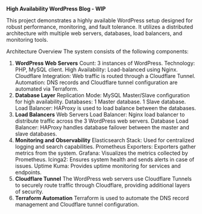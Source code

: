 **High Availability WordPress Blog - WIP**

This project demonstrates a highly available WordPress setup designed for robust performance, monitoring, and fault tolerance. It utilizes a distributed architecture with multiple web servers, databases, load balancers, and monitoring tools.

Architecture Overview
The system consists of the following components:

1. **WordPress Web Servers**
Count: 3 instances of WordPress.
Technology: PHP, MySQL client.
High Availability: Load-balanced using Nginx.
Cloudflare Integration: Web traffic is routed through a Cloudflare Tunnel.
Automation: DNS records and Cloudflare tunnel configuration are automated via Terraform.
2. **Database Layer**
Replication Mode: MySQL Master/Slave configuration for high availability.
Databases:
1 Master database.
1 Slave database.
Load Balancer: HAProxy is used to load balance between the databases.
3. **Load Balancers**
Web Servers Load Balancer: Nginx load balancer to distribute traffic across the 3 WordPress web servers.
Database Load Balancer: HAProxy handles database failover between the master and slave databases.
4. **Monitoring and Observability**
Elasticsearch Stack: Used for centralized logging and search capabilities.
Prometheus Exporters: Exporters gather metrics from the system.
Grafana: Visualizes the metrics collected by Prometheus.
Icinga2: Ensures system health and sends alerts in case of issues.
Uptime Kuma: Provides uptime monitoring for services and endpoints.
5. **Cloudflare Tunnel**
The WordPress web servers use Cloudflare Tunnels to securely route traffic through Cloudflare, providing additional layers of security.
6. **Terraform Automation**
Terraform is used to automate the DNS record management and Cloudflare tunnel configuration.
